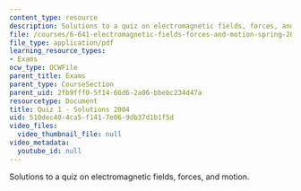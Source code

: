 ```yaml
---
content_type: resource
description: Solutions to a quiz on electromagnetic fields, forces, and motion.
file: /courses/6-641-electromagnetic-fields-forces-and-motion-spring-2005/510dec404ca5f1417e069db37d1b1f5d_quiz1soln_s04.pdf
file_type: application/pdf
learning_resource_types:
- Exams
ocw_type: OCWFile
parent_title: Exams
parent_type: CourseSection
parent_uid: 2fb9fff0-5f14-66d6-2a06-bbebc234d47a
resourcetype: Document
title: Quiz 1 - Solutions 2004
uid: 510dec40-4ca5-f141-7e06-9db37d1b1f5d
video_files:
  video_thumbnail_file: null
video_metadata:
  youtube_id: null
---
```

Solutions to a quiz on electromagnetic fields, forces, and motion.

